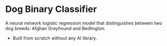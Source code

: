 # Dog Binary Classifier
A neural network logistic regression model that distinguishes between two dog breeds: Afghan Greyhound and Bedlington.
- Built from scratch without any AI library.

